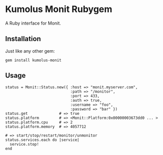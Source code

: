 Kumolus Monit Rubygem
=============

A Ruby interface for Monit.

## Installation

Just like any other gem:

    gem install kumolus-monit

## Usage

    status = Monit::Status.new({ :host => "monit.myserver.com",
                                 :path => "/monitor",
                                 :port => 433,
                                 :auth => true,
                                 :username => "foo",
                                 :password => "bar" })
    status.get              # => true
    status.platform         # => <Monit::Platform:0x00000003673dd0 ... >
    status.platform.cpu     # => 2
    status.platform.memory  # => 4057712

    # => start/stop/restart/monitor/unmonitor
    status.services.each do |service|
      service.stop!
    end
